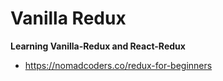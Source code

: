 # Vanilla Redux

**Learning Vanilla-Redux and React-Redux**

- https://nomadcoders.co/redux-for-beginners
